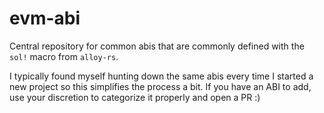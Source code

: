 # evm-abi
Central repository for common abis that are commonly defined with the `sol!` macro from `alloy-rs`.

I typically found myself hunting down the same abis every time I started a new project so this simplifies the process a bit. If you have an ABI to add, use your discretion to categorize it properly and open a PR :)
